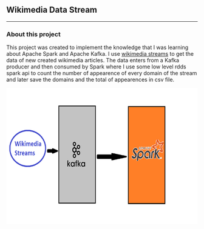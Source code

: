 ## Wikimedia Data Stream
________________________

### About this project

This project was created to implement the knowledge that I was learning
about Apache Spark and Apache Kafka.
I use [wikimedia streams](https://stream.wikimedia.org/v2/ui/#/) to get the data of 
new created wikimedia articles.
The data enters from a Kafka producer and then consumed by Spark where I use some 
low level rdds spark api to count the number of appearence of every domain of the stream
and later save the domains and the total of appearences in csv file.


<img src="readme_src/project_diagram.png" width="601" height="360" >

